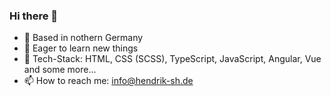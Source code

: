 ### Hi there 👋

- 📍 Based in nothern Germany
- 🌱 Eager to learn new things
- 🚀 Tech-Stack: HTML, CSS (SCSS), TypeScript, JavaScript, Angular, Vue and some more...
- 📫 How to reach me: info@hendrik-sh.de
